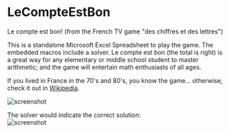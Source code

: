 # LeCompteEstBon
Le compte est bon! (from the French TV game "des chiffres et des lettres")

This is a standalone Microsoft Excel Spreadsheet to play the game. The embedded macros include a solver. Le compte est bon (the total is right) is a great way for any elementary or middle school student to master arithmetic; and the game will entertain math enthusiasts of all ages.

If you lived in France in the 70's and 80's, you know the game... otherwise, check it out in [Wikipedia](https://en.wikipedia.org/wiki/Des_chiffres_et_des_lettres).

![screenshot](https://s11.postimg.org/roid93gpf/lecompteestbon.png)

The solver would indicate the correct solution:<br>
![screenshot](https://s14.postimg.org/6tbudog4h/lecompteestbon-solution.png)

